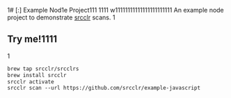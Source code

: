 1# [:] Example Nod1e Project111
1111
w11111111111111111111111
An example node project to demonstrate [srcclr](https://www.srcclr.com) scans.
1
## Try me!1111
1
```1
brew tap srcclr/srcclrs
brew install srcclr
srcclr activate
srcclr scan --url https://github.com/srcclr/example-javascript
```
